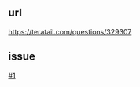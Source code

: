 ## url
https://teratail.com/questions/329307

## issue
[#1](https://github.com/mnakaigawa/ngw-teratail-answer-sample/issues/1)


